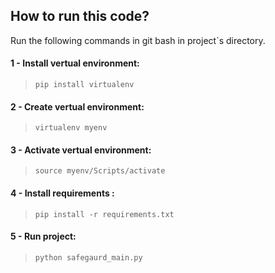 ## How to run this code?
Run the following commands in git bash in project`s directory.
#### 1 - Install vertual environment:
> `pip install virtualenv`

#### 2 - Create vertual environment:
> `virtualenv myenv`

#### 3 - Activate vertual environment:
> `source myenv/Scripts/activate`

#### 4 - Install  requirements :
>`pip install -r requirements.txt`

#### 5 - Run project:
> `python safegaurd_main.py`
